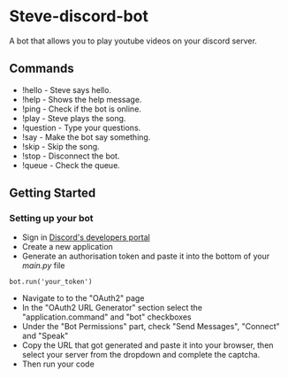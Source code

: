 # Steve-discord-bot

A bot that allows you to play youtube videos on your discord server.

## Commands

* !hello - Steve says hello.
* !help - Shows the help message.
* !ping - Check if the bot is online.
* !play - Steve plays the song.
* !question - Type your questions.
* !say - Make the bot say something.
* !skip - Skip the song.
* !stop - Disconnect the bot.
* !queue - Check the queue.

## Getting Started

### Setting up your bot

* Sign in [Discord's developers portal](https://discord.com/developers)
* Create a new application
* Generate an authorisation token and paste it into the bottom of your _main.py_ file
```
bot.run('your_token')
```
* Navigate to to the "OAuth2" page
* In the "OAuth2 URL Generator" section select the "application.command" and "bot" checkboxes
* Under the "Bot Permissions" part, check "Send Messages", "Connect" and "Speak"
* Copy the URL that got generated and paste it into your browser, then select your server from the dropdown and complete the captcha.
* Then run your code
